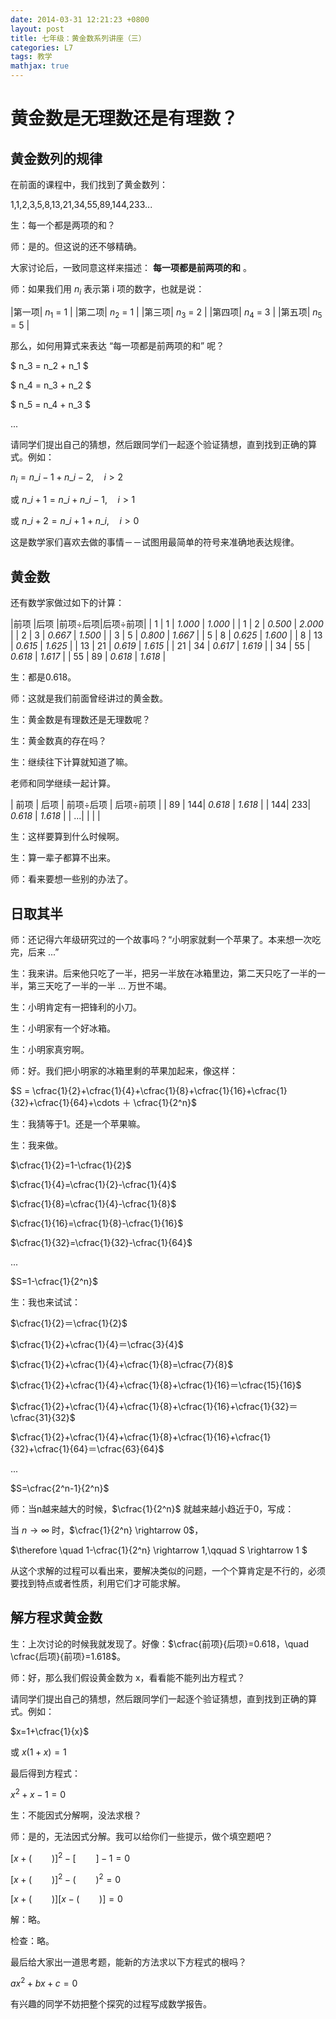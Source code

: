 ```yaml
---
date: 2014-03-31 12:21:23 +0800
layout: post
title: 七年级：黄金数系列讲座（三）
categories: L7
tags: 教学
mathjax: true
---
```


# 黄金数是无理数还是有理数？

## 黄金数列的规律

在前面的课程中，我们找到了黄金数列：

1,1,2,3,5,8,13,21,34,55,89,144,233...

生：每一个都是两项的和？

师：是的。但这说的还不够精确。

大家讨论后，一致同意这样来描述： **每一项都是前两项的和** 。

师：如果我们用 $n_i$ 表示第 i 项的数字，也就是说：

|第一项| $n_1$ = 1 |
|第二项| $n_2$ = 1 |
|第三项| $n_3$ = 2 |
|第四项| $n_4$ = 3 |
|第五项| $n_5$ = 5 |

那么，如何用算式来表达 “每一项都是前两项的和” 呢？

$ n_3 = n_2 + n_1 $

$ n_4 = n_3 + n_2 $

$ n_5 = n_4 + n_3 $

...

请同学们提出自己的猜想，然后跟同学们一起逐个验证猜想，直到找到正确的算式。例如：

$n_i = n\_{i-1} + n\_{i-2},\quad i > 2$

或 $n\_{i+1} = n\_{i} + n\_{i-1},\quad i > 1$

或 $n\_{i+2} = n\_{i+1} + n\_{i},\quad i > 0$

这是数学家们喜欢去做的事情－－试图用最简单的符号来准确地表达规律。

## 黄金数

还有数学家做过如下的计算：

|前项 |后项 |前项÷后项|后项÷前项|
| 1  | 1  | _1.000_ | _1.000_ |
| 1  | 2  | _0.500_ | _2.000_ |
| 2  | 3  | _0.667_ | _1.500_ |
| 3  | 5  | _0.800_ | _1.667_ |
| 5  | 8  | _0.625_ | _1.600_ |
| 8  | 13 | _0.615_ | _1.625_ |
| 13 | 21 | _0.619_ | _1.615_ |
| 21 | 34 | _0.617_ | _1.619_ |
| 34 | 55 | _0.618_ | _1.617_ |
| 55 | 89 | _0.618_ | _1.618_ |

生：都是0.618。

师：这就是我们前面曾经讲过的黄金数。

生：黄金数是有理数还是无理数呢？

生：黄金数真的存在吗？

生：继续往下计算就知道了嘛。

老师和同学继续一起计算。

|&nbsp;前项&nbsp;|&nbsp;后项&nbsp;|&nbsp;前项÷后项&nbsp;|&nbsp;后项÷前项&nbsp;|
| 89 | 144| _0.618_ | _1.618_ |
| 144| 233| _0.618_ | _1.618_ |
| ...| | | |

生：这样要算到什么时候啊。

生：算一辈子都算不出来。

师：看来要想一些别的办法了。

## 日取其半

师：还记得六年级研究过的一个故事吗？“小明家就剩一个苹果了。本来想一次吃完，后来 ...”

生：我来讲。后来他只吃了一半，把另一半放在冰箱里边，第二天只吃了一半的一半，第三天吃了一半的一半 ... 万世不竭。

生：小明肯定有一把锋利的小刀。

生：小明家有一个好冰箱。

生：小明家真穷啊。

师：好。我们把小明家的冰箱里剩的苹果加起来，像这样：

$S = \cfrac{1}{2}+\cfrac{1}{4}+\cfrac{1}{8}+\cfrac{1}{16}+\cfrac{1}{32}+\cfrac{1}{64}+\cdots ＋ \cfrac{1}{2^n}$

生：我猜等于1。还是一个苹果嘛。

生：我来做。

$\cfrac{1}{2}=1-\cfrac{1}{2}$

$\cfrac{1}{4}=\cfrac{1}{2}-\cfrac{1}{4}$

$\cfrac{1}{8}=\cfrac{1}{4}-\cfrac{1}{8}$

$\cfrac{1}{16}=\cfrac{1}{8}-\cfrac{1}{16}$

$\cfrac{1}{32}=\cfrac{1}{32}-\cfrac{1}{64}$

...

$S=1-\cfrac{1}{2^n}$

生：我也来试试：

$\cfrac{1}{2}＝\cfrac{1}{2}$

$\cfrac{1}{2}+\cfrac{1}{4}＝\cfrac{3}{4}$

$\cfrac{1}{2}+\cfrac{1}{4}+\cfrac{1}{8}=\cfrac{7}{8}$

$\cfrac{1}{2}+\cfrac{1}{4}+\cfrac{1}{8}+\cfrac{1}{16}＝\cfrac{15}{16}$

$\cfrac{1}{2}+\cfrac{1}{4}+\cfrac{1}{8}+\cfrac{1}{16}+\cfrac{1}{32}＝\cfrac{31}{32}$

$\cfrac{1}{2}+\cfrac{1}{4}+\cfrac{1}{8}+\cfrac{1}{16}+\cfrac{1}{32}+\cfrac{1}{64}＝\cfrac{63}{64}$

...

$S=\cfrac{2^n-1}{2^n}$

师：当n越来越大的时候，$\cfrac{1}{2^n}$ 就越来越小趋近于0，写成：

当 $n \rightarrow \infty$ 时，$\cfrac{1}{2^n} \rightarrow 0$，

$\therefore \quad 1-\cfrac{1}{2^n} \rightarrow 1,\qquad S \rightarrow 1 $

从这个求解的过程可以看出来，要解决类似的问题，一个个算肯定是不行的，必须要找到特点或者性质，利用它们才可能求解。

## 解方程求黄金数

生：上次讨论的时候我就发现了。好像：$\cfrac{前项}{后项}=0.618，\quad \cfrac{后项}{前项}=1.618$。

师：好，那么我们假设黄金数为 x，看看能不能列出方程式？

请同学们提出自己的猜想，然后跟同学们一起逐个验证猜想，直到找到正确的算式。例如：

$x=1+\cfrac{1}{x}$

或 $x(1+x)=1$

最后得到方程式：

$x^2+x-1=0$

生：不能因式分解啊，没法求根？

师：是的，无法因式分解。我可以给你们一些提示，做个填空题吧？

$[x + (\qquad)]^2 - [\qquad] - 1= 0$

$[x + (\qquad)]^2 - (\qquad)^2 = 0$

$[x + (\qquad)][x - (\qquad)] = 0$

解：略。

检查：略。

最后给大家出一道思考题，能新的方法求以下方程式的根吗？

$ax^2+bx+c=0$

有兴趣的同学不妨把整个探究的过程写成数学报告。

